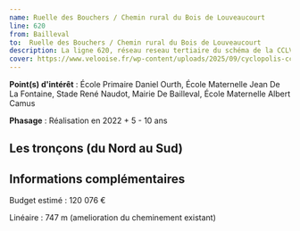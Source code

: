 ```yaml
---
name: Ruelle des Bouchers / Chemin rural du Bois de Louveaucourt
line: 620
from: Bailleval
to:  Ruelle des Bouchers / Chemin rural du Bois de Louveaucourt 
description: La ligne 620, réseau reseau tertiaire du schéma de la CCLVD (tronçon 20) concerne Bailleval - Ruelle des Bouchers / Chemin rural du Bois de Louveaucourt
cover: https://www.velooise.fr/wp-content/uploads/2025/09/cyclopolis-cclvd-20.jpg
---
```


**Point(s) d'intérêt** : École Primaire Daniel Ourth, École Maternelle Jean De La Fontaine, Stade René Naudot, Mairie De Bailleval, École Maternelle Albert Camus

**Phasage** : Réalisation en 2022 + 5 - 10 ans

## Les tronçons (du Nord au Sud)

## Informations complémentaires

Budget estimé :  120 076 € 

Linéaire : 747 m (amelioration du cheminement existant)

